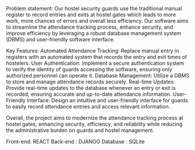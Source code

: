 Problem statement:
Our hostel security guards use the traditional manual register to record entries and exits at hostel gates which leads to more work, more chances of errors and overall less efficiency. Our software aims to streamline the attendance tracking process, enhance security, and improve efficiency by leveraging a robust database management system (DBMS) and user-friendly software interface.

Key Features:
Automated Attendance Tracking: Replace manual entry in registers with an automated system that records the entry and exit times of hostelers.
User Authentication: Implement a secure authentication system to verify the identity of guards accessing the software, ensuring only authorized personnel can operate it.
Database Management: Utilize a DBMS to store and manage attendance records securely.
Real-time Updates: Provide real-time updates to the database whenever an entry or exit is recorded, ensuring accurate and up-to-date attendance information.
User-Friendly Interface: Design an intuitive and user-friendly interface for guards to easily record attendance entries and access relevant information.

Overall, the project aims to modernize the attendance tracking process at hostel gates, enhancing security, efficiency, and reliability while reducing the administrative burden on guards and hostel management.

Front-end: REACT
Back-end : DJANGO
Database : SQLite
